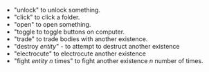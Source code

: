 - "unlock" to unlock something.
- "click" to click a folder.
- "open" to open something.
- "toggle to toggle buttons on computer.
- "trade" to trade bodies with another existence.
- "destroy *entity*" - to attempt to destruct another existence
- "electrocute" to electrocute another existence
- "fight *entity* *n* times" to fight another existence *n* number of times.